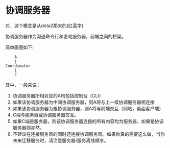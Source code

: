 # 协调服务器

对，这个概念是从dota2那来的(红蓝字)

协调服务器作为沟通命令行和游戏服务器，前端之间的桥梁。

简单画图如下:
```
    A
    |
Coordinator
    |
    C
```
其中，一般来说：
1. 协调服务器所相对应的A均包括控制台（CLI）
2. 如果该协调服务器为中间协调服务器，则A将与上一级协调服务器相连接
3. 如果该协调服务器为根协调服务器，则A将与前端交互（网站，桌面客户端）
4. C端与服务器或协调服务器交互。
5. 如果C端是服务器，则该协调服务器连接的所有内容均为服务器，如果是协调服务器则亦然。
6. 不建议在连接服务器的同时还连接协调服务器。如果你真的需要这么做，当你未来迁移服务时，请注意服务器/服务离线顺序。